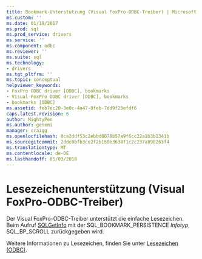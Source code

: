 ```yaml
---
title: Bookmark-Unterstützung (Visual FoxPro-ODBC-Treiber) | Microsoft Docs
ms.custom: ''
ms.date: 01/19/2017
ms.prod: sql
ms.prod_service: drivers
ms.service: ''
ms.component: odbc
ms.reviewer: ''
ms.suite: sql
ms.technology:
- drivers
ms.tgt_pltfrm: ''
ms.topic: conceptual
helpviewer_keywords:
- FoxPro ODBC driver [ODBC], bookmarks
- Visual FoxPro ODBC driver [ODBC], bookmarks
- bookmarks [ODBC]
ms.assetid: feb7ec20-3e0c-4a47-8feb-7dd9f23efdf6
caps.latest.revision: 6
author: MightyPen
ms.author: genemi
manager: craigg
ms.openlocfilehash: 8ca2ddf53c2ebbd8078b57a9f6cc22a1b3b1341b
ms.sourcegitcommit: 2ddc0bfb3ce2f2b160e3638f1c2c237a898263f4
ms.translationtype: MT
ms.contentlocale: de-DE
ms.lasthandoff: 05/03/2018
---
```

# <a name="bookmark-support-visual-foxpro-odbc-driver"></a>Lesezeichenunterstützung (Visual FoxPro-ODBC-Treiber)
Der Visual FoxPro-ODBC-Treiber unterstützt die einfache Lesezeichen. Beim Aufruf [SQLGetInfo](../../odbc/microsoft/sqlgetinfo-visual-foxpro-odbc-driver.md) mit der SQL_BOOKMARK_PERSISTENCE *Infotyp*, SQL_BP_SCROLL zurückgegeben wird.  
  
 Weitere Informationen zu Lesezeichen, finden Sie unter [Lesezeichen (ODBC)](../../odbc/reference/develop-app/bookmarks-odbc.md).

